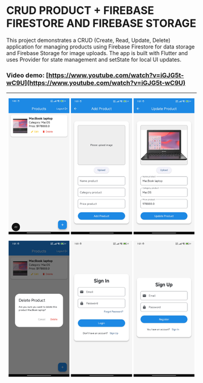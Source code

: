 # CRUD PRODUCT + FIREBASE FIRESTORE AND FIREBASE STORAGE

This project demonstrates a CRUD (Create, Read, Update, Delete) application for managing products using Firebase Firestore for data storage and Firebase Storage for image uploads. The app is built with Flutter and uses Provider for state management and setState for local UI updates.

### Video demo: [https://www.youtube.com/watch?v=iGJG5t-wC9U](https://www.youtube.com/watch?v=iGJG5t-wC9U)

---
<p align="center">
  <img src="assets/list_product.jpg" width="32%">
  <img src="assets/add_product.jpg" width="32%">
  <img src="assets/update_product.jpg" width="32%">
</p>

<p align="center">
  <img src="assets/delete_product.jpg" width="32%">
  <img src="assets/sign_in.jpg" width="32%">
  <img src="assets/sign_up.jpg" width="32%">
</p>